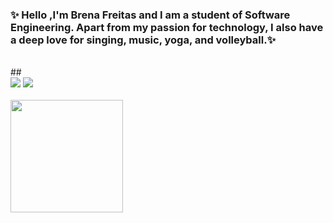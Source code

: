 
### ✨ Hello ,I'm Brena Freitas and I am a student of Software Engineering. Apart from my passion for technology, I also have a deep love for singing, music, yoga, and volleyball.✨ 
<br/>
##


<div>
<a href="https://www.instagram.com/brena_freitass/" target="_blank"><img src="https://img.shields.io/badge/-Instagram-%23E4405F?style=for-the-badge&logo=instagram&logoColor=white" target="_blank"></a>
<a href="https://www.linkedin.com/in/brena-dos-santos-freitas-b9b7131b3/" target="_blank"><img src="https://img.shields.io/badge/-LinkedIn-%230077B5?style=for-the-badge&logo=linkedin&logoColor=white" target="_blank"></a>   
</div>

<br/>

<div>
<a href="https://github.com/brenaSF">
<img height="180em" src="https://github-readme-stats.vercel.app/api/top-langs/?username=brenaSF&layout=compact&langs_count=7&theme=dracula"/>

</div>


